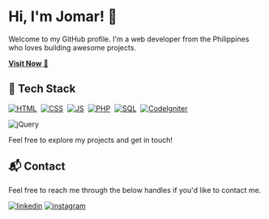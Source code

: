 # Hi, I'm Jomar! 👋

Welcome to my GitHub profile. I'm a web developer from the Philippines who loves building awesome projects.

<a href="https://jomar-delrosario-portfolio.netlify.app/" target="_blank">**Visit Now** 🚀</a>


## 📌 Tech Stack
[![HTML](https://img.shields.io/badge/html5%20-%23E34F26.svg?&style=for-the-badge&logo=html5&logoColor=white)](https://github.com/jigar-sable/Portfolio-Website/search?l=html)&nbsp;
[![CSS](https://img.shields.io/badge/css3%20-%231572B6.svg?&style=for-the-badge&logo=css3&logoColor=white)](https://github.com/jigar-sable/Portfolio-Website/search?l=css)&nbsp;
[![JS](https://img.shields.io/badge/javascript%20-%23323330.svg?&style=for-the-badge&logo=javascript&logoColor=%23F7DF1E)](https://github.com/jigar-sable/Portfolio-Website/search?l=javascript)&nbsp;
[![PHP](https://img.shields.io/badge/php-%23777BB4.svg?&style=for-the-badge&logo=php&logoColor=white)](https://github.com/jigar-sable/Portfolio-Website/search?l=php)&nbsp;
[![SQL](https://img.shields.io/badge/sql-%23007ACC.svg?&style=for-the-badge&logo=mysql&logoColor=white)](https://github.com/jigar-sable/Portfolio-Website/search?l=sql)&nbsp;
[![CodeIgniter](https://img.shields.io/badge/codeigniter-%23EF4223.svg?&style=for-the-badge&logo=codeigniter&logoColor=white)](https://github.com/jigar-sable/Portfolio-Website/search?q=codeigniter) 

<img alt="jQuery" src="https://img.shields.io/badge/jquery-%230769AD.svg?style=for-the-badge&logo=jquery&logoColor=white"/>

Feel free to explore my projects and get in touch!


<h2>📬 Contact</h2>

Feel free to reach me through the below handles if you'd like to contact me.

[![linkedin](https://img.shields.io/badge/LinkedIn-0077B5?style=for-the-badge&logo=linkedin&logoColor=white)](https://www.linkedin.com/in/jomar-del-rosario-a46142294)
[![instagram](https://img.shields.io/badge/Instagram-E4405F?style=for-the-badge&logo=instagram&logoColor=white)](https://www.instagram.com/yozenn_/)
